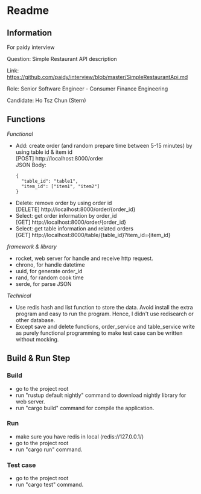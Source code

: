 # Readme

## Information

For paidy interview

Question: Simple Restaurant API description

Link: https://github.com/paidy/interview/blob/master/SimpleRestaurantApi.md

Role: Senior Software Engineer - Consumer Finance Engineering

Candidate: Ho Tsz Chun (Stern)


## Functions

*Functional*
* Add: create order (and random prepare time between 5-15 minutes) by using table id & item id\
  [POST] http://localhost:8000/order \
  JSON Body:
  ```
  {
    "table_id": "table1",
    "item_id": ["item1", "item2"]
  }
  ```
* Delete: remove order by using order id\
  [DELETE] http://localhost:8000/order/{order_id}
* Select: get order information by order_id\
  [GET] http://localhost:8000/order/{order_id}
* Select: get table information and related orders \
  [GET] http://localhost:8000/table/{table_id}?item_id={item_id}

*framework & library*
* rocket, web server for handle and receive http request.
* chrono, for handle datetime
* uuid, for generate order_id
* rand, for random cook time
* serde, for parse JSON

*Technical*
* Use redis hash and list function to store the data. Avoid install the extra program and easy to run the program. Hence, I didn't use redisearch or other database.
* Except save and delete functions, order_service and table_service write as purely functional programming to make test case can be written without mocking.


## Build & Run Step

### Build

* go to the project root
* run "rustup default nightly" command to download nightly library for web server.
* run "cargo build" command for compile the application.

### Run

* make sure you have redis in local (redis://127.0.0.1/)
* go to the project root
* run "cargo run" command.

### Test case
* go to the project root
* run "cargo test" command.
